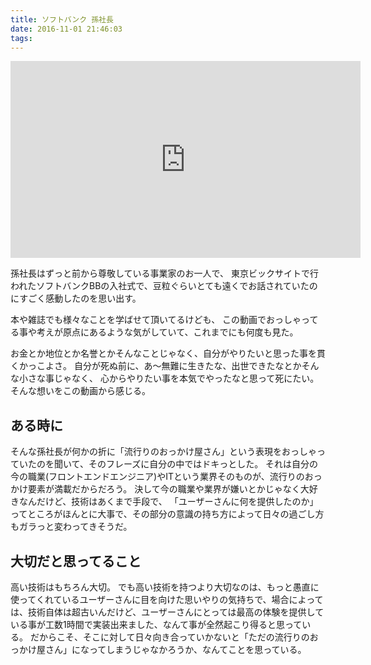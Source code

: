 ```yaml
---
title: ソフトバンク 孫社長
date: 2016-11-01 21:46:03
tags:
---
```


<iframe width="560" height="315" src="https://www.youtube.com/embed/zhrz8KdUB4w" frameborder="0" allowfullscreen></iframe>

孫社長はずっと前から尊敬している事業家のお一人で、
東京ビックサイトで行われたソフトバンクBBの入社式で、豆粒ぐらいとても遠くでお話されていたのにすごく感動したのを思い出す。

本や雑誌でも様々なことを学ばせて頂いてるけども、
この動画でおっしゃってる事や考えが原点にあるような気がしていて、これまでにも何度も見た。

お金とか地位とか名誉とかそんなことじゃなく、自分がやりたいと思った事を貫くかっこよさ。
自分が死ぬ前に、あ〜無難に生きたな、出世できたなとかそんな小さな事じゃなく、
心からやりたい事を本気でやったなと思って死にたい。
そんな想いをこの動画から感じる。

## ある時に
そんな孫社長が何かの折に「流行りのおっかけ屋さん」という表現をおっしゃっていたのを聞いて、そのフレーズに自分の中ではドキっとした。
それは自分の今の職業(フロントエンドエンジニア)やITという業界そのものが、流行りのおっかけ要素が満載だからだろう。
決して今の職業や業界が嫌いとかじゃなく大好きなんだけど、技術はあくまで手段で、
「ユーザーさんに何を提供したのか」ってところがほんとに大事で、その部分の意識の持ち方によって日々の過ごし方もガラっと変わってきそうだ。

## 大切だと思ってること
高い技術はもちろん大切。
でも高い技術を持つより大切なのは、もっと愚直に使ってくれているユーザーさんに目を向けた思いやりの気持ちで、場合によっては、技術自体は超古いんだけど、ユーザーさんにとっては最高の体験を提供している事が工数1時間で実装出来ました、なんて事が全然起こり得ると思っている。
だからこそ、そこに対して日々向き合っていかないと「ただの流行りのおっかけ屋さん」になってしまうじゃなかろうか、なんてことを思っている。